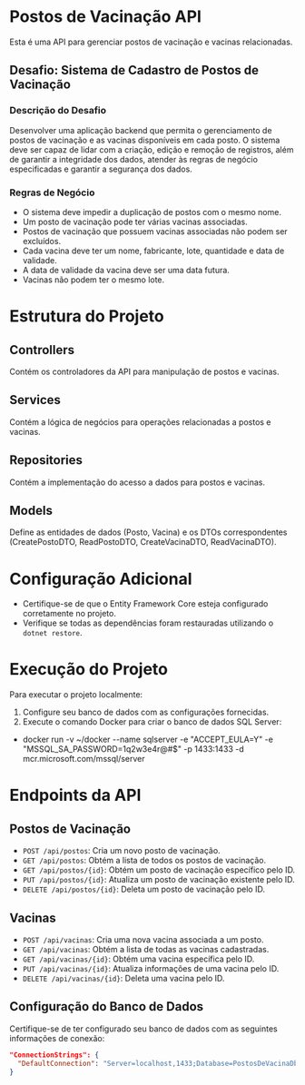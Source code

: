 # Postos de Vacinação API

Esta é uma API para gerenciar postos de vacinação e vacinas relacionadas.

## Desafio: Sistema de Cadastro de Postos de Vacinação

### Descrição do Desafio

Desenvolver uma aplicação backend que permita o gerenciamento de postos de vacinação e as vacinas disponíveis em cada posto. O sistema deve ser capaz de lidar com a criação, edição e remoção de registros, além de garantir a integridade dos dados, atender às regras de negócio especificadas e garantir a segurança dos dados.

### Regras de Negócio

- O sistema deve impedir a duplicação de postos com o mesmo nome.
- Um posto de vacinação pode ter várias vacinas associadas.
- Postos de vacinação que possuem vacinas associadas não podem ser excluídos.
- Cada vacina deve ter um nome, fabricante, lote, quantidade e data de validade.
- A data de validade da vacina deve ser uma data futura.
- Vacinas não podem ter o mesmo lote.

# Estrutura do Projeto

## Controllers
Contém os controladores da API para manipulação de postos e vacinas.

## Services
Contém a lógica de negócios para operações relacionadas a postos e vacinas.

## Repositories
Contém a implementação do acesso a dados para postos e vacinas.

## Models
Define as entidades de dados (Posto, Vacina) e os DTOs correspondentes (CreatePostoDTO, ReadPostoDTO, CreateVacinaDTO, ReadVacinaDTO).

# Configuração Adicional

- Certifique-se de que o Entity Framework Core esteja configurado corretamente no projeto.
- Verifique se todas as dependências foram restauradas utilizando o `dotnet restore`.

# Execução do Projeto

Para executar o projeto localmente:

1. Configure seu banco de dados com as configurações fornecidas.
2. Execute o comando Docker para criar o banco de dados SQL Server:
- docker run -v ~/docker --name sqlserver -e "ACCEPT_EULA=Y" -e "MSSQL_SA_PASSWORD=1q2w3e4r@#$" -p 1433:1433 -d mcr.microsoft.com/mssql/server

# Endpoints da API

## Postos de Vacinação

- `POST /api/postos`: Cria um novo posto de vacinação.
- `GET /api/postos`: Obtém a lista de todos os postos de vacinação.
- `GET /api/postos/{id}`: Obtém um posto de vacinação específico pelo ID.
- `PUT /api/postos/{id}`: Atualiza um posto de vacinação existente pelo ID.
- `DELETE /api/postos/{id}`: Deleta um posto de vacinação pelo ID.

## Vacinas

- `POST /api/vacinas`: Cria uma nova vacina associada a um posto.
- `GET /api/vacinas`: Obtém a lista de todas as vacinas cadastradas.
- `GET /api/vacinas/{id}`: Obtém uma vacina específica pelo ID.
- `PUT /api/vacinas/{id}`: Atualiza informações de uma vacina pelo ID.
- `DELETE /api/vacinas/{id}`: Deleta uma vacina pelo ID.


## Configuração do Banco de Dados

Certifique-se de ter configurado seu banco de dados com as seguintes informações de conexão:

```json
"ConnectionStrings": {
  "DefaultConnection": "Server=localhost,1433;Database=PostosDeVacinaDb;User ID=sa;Password=1q2w3e4r@#$"
}

